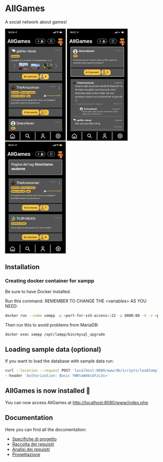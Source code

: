 # AllGames
A social network about games!

<img style="width:200px;" src="doc/img/screen3.PNG" alt="Screenshot home">
<img style="width:200px;" src="doc/img/screen2.PNG" alt="Screenshot post">
<img style="width:200px;" src="doc/img/screen1.PNG" alt="Screenshot tags">

## Installation

### Creating docker container for xampp
Be sure to have Docker installed.

Run this command. REMEMBER TO CHANGE THE \<variables\> AS YOU NEED:
```sh
docker run --name xampp -p <port-for-ssh-access>:22 -p 8080:80 -d -v <path-to-website-folder>:/www -v <path-to-db-sql-scripts-folder>:/allgames/db/scripts -v <path-to-sample-data-folder>:/allgames/sample-data tomsik68/xampp
```

Then run this to avoid problems from MariaDB:
```sh
docker exec xampp /opt/lampp/bin/mysql_upgrade
```

## Loading sample data (optional)
If you want to load the database with sample data run:
```sh
curl --location --request POST 'localhost:8080/www/db/scripts/loadSampleDB.php' \
--header 'Authorization: Basic YWRtaW46cGFzc3c='
```

## AllGames is now installed 🎉
You can now access AllGames at [http://localhost:8080/www/index.php](http://localhost:8080/www/index.php)

## Documentation

Here you can find all the documentation:
- [Specifiche di progetto](doc/specifiche_progetto.pdf)
- [Raccolta dei requisiti](doc/Requisiti.md)
- [Analisi dei requisiti](doc/Analisi.md)
- [Progettazione](doc/Progettazione.md)
